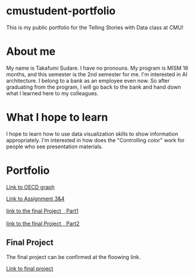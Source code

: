 # cmustudent-portfolio
This is my public portfolio for the Telling Stories with Data class at CMU!

# About me
My name is Takafumi Sudare.
I have no pronouns.
My program is MISM 16 months, and this semester is the 2nd semester for me.
I'm interested in AI architecture. 
I belong to a bank as an employee even now. So after graduating from the program, I will go back to the bank and 
hand down what I learned here to my colleagues.

# What I hope to learn
I hope to learn how to use data visualization skills to show information appropriately. 
I'm interested in how does the "Controlling color" work for people who see presentation materials.

# Portfolio

[Link to OECD graph](/dataviz2.md)

[Link to Assignment 3&4](/dataviz3.md)

[Iink to the final Project　Part1](/final_project_TakafumiSudare.md)

[Iink to the final Project　Part2](/final_project_part2Outline.md)


## Final Project
The final project can be confirmed at the floowing link.<br>

[Link to final project](/dataviz2.md)
